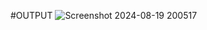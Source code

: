 #OUTPUT
![Screenshot 2024-08-19 200517](https://github.com/user-attachments/assets/d8b092f4-b762-4cf9-962c-2faa0a0be5b9)

